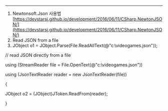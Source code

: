 ---

1. Newtonsoft.Json 사용법 [https://devstarsj.github.io/development/2016/06/11/CSharp.NewtonJSON/](https://devstarsj.github.io/development/2016/06/11/CSharp.NewtonJSON/)
2. Read JSON from a file
3. JObject o1 = JObject.Parse(File.ReadAllText(@"c:\videogames.json"));

// read JSON directly from a file

using (StreamReader file = File.OpenText(@"c:\videogames.json"))

using (JsonTextReader reader = new JsonTextReader(file))

{

JObject o2 = (JObject)JToken.ReadFrom(reader);

}